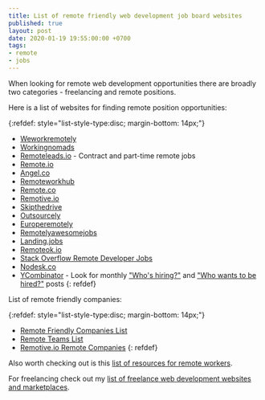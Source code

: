 ```yaml
---
title: List of remote friendly web development job board websites
published: true
layout: post
date: 2020-01-19 19:55:00:00 +0700
tags:
- remote
- jobs
---
```


When looking for remote web development opportunities there are broadly two categories - freelancing and remote positions.

Here is a list of websites for finding remote position opportunities:

{:refdef: style="list-style-type:disc; margin-bottom: 14px;"}
- [Weworkremotely](https://weworkremotely.com)
- [Workingnomads](https://www.workingnomads.co/jobs)
- [Remoteleads.io](https://remoteleads.io) - Contract and part-time remote jobs
- [Remote.io](https://www.remote.io)
- [Angel.co](https://angel.co)
- [Remoteworkhub](https://remoteworkhub.com)
- [Remote.co](https://remote.co/remote-jobs)
- [Remotive.io](https://remotive.io/find-a-job)
- [Skipthedrive](https://www.skipthedrive.com)
- [Outsourcely](https://www.outsourcely.com/remote-web-development-jobs)
- [Europeremotely](https://europeremotely.com)
- [Remotelyawesomejobs](https://www.remotelyawesomejobs.com)
- [Landing.jobs](https://landing.jobs)
- [Remoteok.io](https://remoteok.io)
- [Stack Overflow Remote Developer Jobs](https://stackoverflow.com/jobs/remote-developer-jobs)
- [Nodesk.co](https://nodesk.co/remote-jobs)
- [YCombinator](https://news.ycombinator.com/news) - Look for monthly ["Who's hiring?"](https://hn.algolia.com/?dateRange=all&page=0&prefix=false&query=Ask%20HN%3A%20Who%20is%20hiring%3F&sort=byPopularity&type=story) and ["Who wants to be hired?"](https://hn.algolia.com/?dateRange=all&page=0&prefix=true&query=Ask%20HN%3A%20Who%20wants%20to%20be%20hired%3F&sort=byPopularity&type=story) posts
{: refdef}

List of remote friendly companies:

{:refdef: style="list-style-type:disc; margin-bottom: 14px;"}
- [Remote Friendly Companies List](https://github.com/jessicard/remote-jobs)
- [Remote Teams List](https://oinam.github.io/remote-teams)
- [Remotive.io Remote Companies](https://remotive.io/remote-companies)
{: refdef}

Also worth checking out is this [list of resources for remote workers](https://github.com/lukasz-madon/awesome-remote-job).

For freelancing check out my [list of freelance web development websites and marketplaces]().
